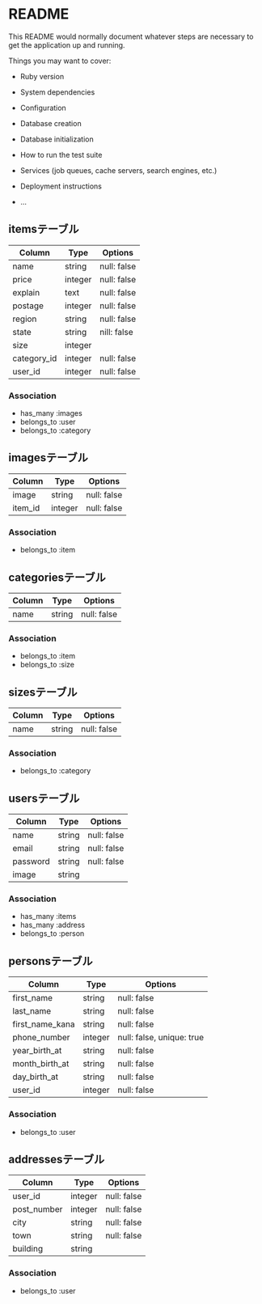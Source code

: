 # README

This README would normally document whatever steps are necessary to get the
application up and running.

Things you may want to cover:

* Ruby version

* System dependencies

* Configuration

* Database creation

* Database initialization

* How to run the test suite

* Services (job queues, cache servers, search engines, etc.)

* Deployment instructions

* ...

## itemsテーブル

|Column|Type|Options|
|------|----|-------|
|name|string|null: false|
|price|integer|null: false|
|explain|text|null: false|
|postage|integer|null: false|
|region|string|null: false|
|state|string|nill: false|
|size|integer|
|category_id|integer|null: false|
|user_id|integer|null: false|

### Association
- has_many :images
- belongs_to :user
- belongs_to :category


## imagesテーブル

|Column|Type|Options|
|------|----|-------|
|image|string|null: false|
|item_id|integer|null: false|

### Association
- belongs_to :item


## categoriesテーブル

|Column|Type|Options|
|------|----|-------|
|name|string|null: false|

### Association
- belongs_to :item
- belongs_to :size


## sizesテーブル

|Column|Type|Options|
|------|----|-------|
|name|string|null: false|

### Association
- belongs_to :category


## usersテーブル

|Column|Type|Options|
|------|----|-------|
|name|string|null: false|
|email|string|null: false|
|password|string|null: false|
|image|string|

### Association
- has_many :items
- has_many :address
- belongs_to :person


## personsテーブル

|Column|Type|Options|
|------|----|-------|
|first_name|string|null: false|
|last_name|string|null: false|
|first_name_kana|string|null: false|
|phone_number|integer|null: false, unique: true|
|year_birth_at|string|null: false|
|month_birth_at|string|null: false|
|day_birth_at|string|null: false|
|user_id|integer|null: false|

### Association
- belongs_to :user


## addressesテーブル

|Column|Type|Options|
|------|----|-------|
|user_id|integer|null: false|
|post_number|integer|null: false|
|city|string|null: false|
|town|string|null: false|
|building|string|

### Association
- belongs_to :user